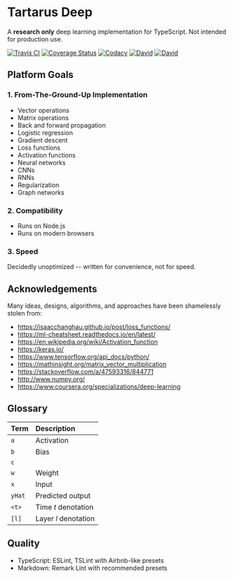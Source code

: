# Tartarus Deep

A **research only** deep learning implementation for TypeScript. Not intended for production use.


[![Travis CI](https://travis-ci.org/franksrevenge/tartarus-deep.svg?branch=master)](https://travis-ci.org/franksrevenge/tartarus-deep/)
[![Coverage Status](https://coveralls.io/repos/github/franksrevenge/tartarus-deep/badge.svg?branch=master)](https://coveralls.io/github/franksrevenge/tartarus-deep?branch=master)
[![Codacy](https://api.codacy.com/project/badge/Grade/8279d1926eed411cae160fc6c9156560)](https://www.codacy.com/app/franksrevenge/tartarus-deep?utm_source=github.com&amp;utm_medium=referral&amp;utm_content=franksrevenge/tartarus-deep&amp;utm_campaign=Badge_Grade)
[![David](https://david-dm.org/franksrevenge/tartarus-deep.svg)](https://david-dm.org/franksrevenge/tartarus-deep)
[![David](https://david-dm.org/franksrevenge/tartarus-deep/dev-status.svg)](https://david-dm.org/franksrevenge/tartarus-deep?type=dev)


## Platform Goals

### 1. From-The-Ground-Up Implementation

*   Vector operations
*   Matrix operations
*   Back and forward propagation
*   Logistic regression
*   Gradient descent
*   Loss functions
*   Activation functions
*   Neural networks
*   CNNs
*   RNNs
*   Regularization
*   Graph networks


### 2. Compatibility

*   Runs on Node.js
*   Runs on modern browsers


### 3. Speed

Decidedly unoptimized -- written for convenience, not for speed.



## Acknowledgements

Many ideas, designs, algorithms, and approaches have been shamelessly stolen from:

*   <https://isaacchanghau.github.io/post/loss_functions/>
*   <https://ml-cheatsheet.readthedocs.io/en/latest/>
*   <https://en.wikipedia.org/wiki/Activation_function>
*   <https://keras.io/>
*   <https://www.tensorflow.org/api_docs/python/>
*   <https://mathinsight.org/matrix_vector_multiplication>
*   <https://stackoverflow.com/a/47593316/844771>
*   <http://www.numpy.org/>
*   <https://www.coursera.org/specializations/deep-learning>


## Glossary

| Term                 | Description                                            |
| :------------------- | :------------------------------------------------------|
| `a` | Activation |
| `b` | Bias |
| `c` |  |
| `w` | Weight |
| `x` | Input |
| `yHat` | Predicted output
| `<t>` | Time _t_ denotation |
| `[l]` | Layer _l_ denotation |




## Quality

*   TypeScript: ESLint, TSLint with Airbnb-like presets
*   Markdown: Remark Lint with recommended presets
